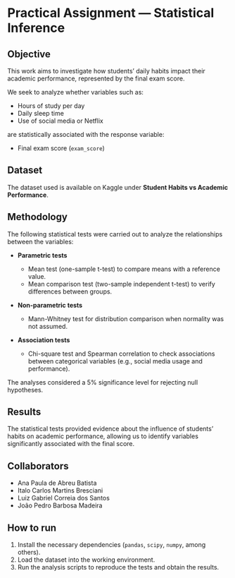# Practical Assignment — Statistical Inference

## Objective

This work aims to investigate how students’ daily habits impact their academic performance, represented by the final exam score.

We seek to analyze whether variables such as:

- Hours of study per day  
- Daily sleep time  
- Use of social media or Netflix  

are statistically associated with the response variable:

- Final exam score (`exam_score`)

## Dataset

The dataset used is available on Kaggle under **Student Habits vs Academic Performance**.

## Methodology

The following statistical tests were carried out to analyze the relationships between the variables:

- **Parametric tests**  
  - Mean test (one-sample t-test) to compare means with a reference value.  
  - Mean comparison test (two-sample independent t-test) to verify differences between groups.

- **Non-parametric tests**  
  - Mann-Whitney test for distribution comparison when normality was not assumed.

- **Association tests**  
  - Chi-square test and Spearman correlation to check associations between categorical variables (e.g., social media usage and performance).

The analyses considered a 5% significance level for rejecting null hypotheses.

## Results

The statistical tests provided evidence about the influence of students’ habits on academic performance, allowing us to identify variables significantly associated with the final score.

## Collaborators

- Ana Paula de Abreu Batista   
- Italo Carlos Martins Bresciani 
- Luiz Gabriel Correia dos Santos 
- João Pedro Barbosa Madeira

## How to run

1. Install the necessary dependencies (`pandas`, `scipy`, `numpy`, among others).  
2. Load the dataset into the working environment.  
3. Run the analysis scripts to reproduce the tests and obtain the results.
